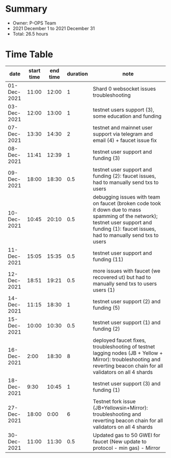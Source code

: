 # Summary
* Owner: P-OPS Team
* 2021 December 1 to 2021 December 31
* Total: 26.5 hours 


# Time Table
| date  | start time  | end time | duration  |  note |
|---|---|---|---|---|
| 01-Dec-2021 | 11:00 | 12:00 | 1 | Shard 0 websocket issues troubleshooting |
| 03-Dec-2021 | 12:00 | 13:00 | 1 |  testnet users support (3), some education and funding |
| 07-Dec-2021 | 13:30 |  14:30 |  2  |testnet and mainnet user support via telegram and email (4) + faucet issue fix |
| 08-Dec-2021 | 11:41  |  12:39 |  1 | testnet user support and funding (3) |
| 09-Dec-2021 | 18:00  |  18:30 |  0.5 | testnet user support and funding (2): faucet issues, had to manually send txs to users |
| 10-Dec-2021 | 10:45  |  20:10 |  0.5 | debugging issues with team on faucet (broken code took it down due to mass spamming of the network); testnet user support and funding (1): faucet issues, had to manually send txs to users |
| 11-Dec-2021 | 15:05  |  15:35 |  0.5 | testnet user support and funding (11) |
| 12-Dec-2021 | 18:51  |  19:21 |  0.5 | more issues with faucet (we recovered ut) but had to manually send txs to users users (1) |
| 14-Dec-2021 | 11:15  |  18:30 |  1 | testnet user support (2) and funding (5) |
| 15-Dec-2021 | 10:00  |  10:30 |  0.5 | testnet user support (1) and funding (2) |
| 16-Dec-2021 | 2:00  |  18:30 |  8 | deployed faucet fixes, troubleshooting of testnet lagging nodes (JB + Yellow + Mirror): troubleshooting and reverting beacon chain for all validators on all 4 shards |
| 18-Dec-2021 | 9:30  |  10:45 |  1 | testnet user support (3) and funding (1) |
| 27-Dec-2021 | 18:00  |  0:00 |  6 | Testnet fork issue (JB+Yellowsin+Mirror): troubleshooting and reverting beacon chain for all validators on all 4 shards |
| 30-Dec-2021 | 11:00  |  11:30 |  0.5 | Updated gas to 50 GWEI for faucet (New update to protocol - min gas) - Mirror|
